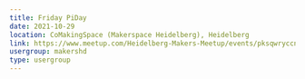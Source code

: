 ```yaml
---
title: Friday PiDay
date: 2021-10-29
location: CoMakingSpace (Makerspace Heidelberg), Heidelberg
link: https://www.meetup.com/Heidelberg-Makers-Meetup/events/pksqwryccnbmc/
usergroup: makershd
type: usergroup
---
```

